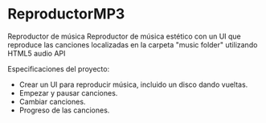 # ReproductorMP3

Reproductor de música
Reproductor de música estético con un UI que reproduce las canciones localizadas en la carpeta "music folder" utilizando HTML5 audio API

Especificaciones del proyecto:
- Crear un UI para reproducir música, incluido un disco dando vueltas.
- Empezar y pausar canciones.
- Cambiar canciones.
- Progreso de las canciones.
